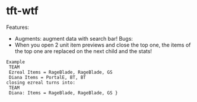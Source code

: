 # tft-wtf
Features:
- Augments: augment data with search bar!
Bugs:
- When you open 2 unit item previews and close the top one, the items of the top one are replaced on the next child and the stats!
```
Example
 TEAM 
 Ezreal Items = RageBlade, RageBlade, GS 
 Diana Items = PortalE, BT, BT 
closing ezreal turns into:
 TEAM 
 Diana: Items = RageBlade, RageBlade, GS }
```
